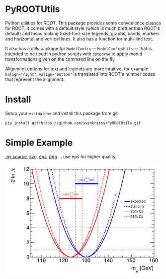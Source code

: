 # PyROOTUtils

Python utilities for ROOT. This package provides some convenience classes for ROOT. It comes with a default style (which is much prettier than ROOT's default) and helps making fixed-font-size-legends, graphs, bands, markers and horizontal and vertical lines. It also has a function for multi-line text. 

It also has a utils package for `ModelConfig` -- `ModelConfigUtils` -- that is intended to be used in python scripts with `optparse` to apply model transformations given on the command line on the fly.

Alignment options for text and legends are more intuitive, for example: `halign="right"`, `valign="bottom"` is translated into ROOT's number codes that represent the alignment.

# Install

Setup your `virtualenv` and install this package from git

```
pip install git+https://github.com/svenkreiss/PyROOTUtils.git
```

# Simple Example

[.py source](example.py),
[svg](doc/example.svg),
[eps](doc/example.eps),
[png](doc/example.png)
... use eps for higher quality.

![png](doc/example.png)


